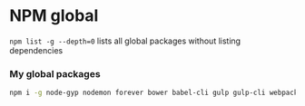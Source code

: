 

# NPM global

`npm list -g --depth=0` lists all global packages without listing dependencies


### My global packages
```sh
npm i -g node-gyp nodemon forever bower babel-cli gulp gulp-cli webpack webpack-dev-server
```
